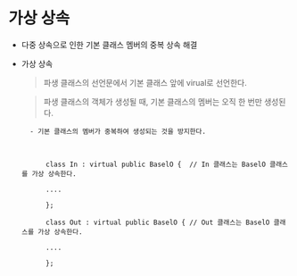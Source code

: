 # 가상 상속

- 다중 상속으로 인한 기본 클래스 멤버의 중복 상속 해결


- 가상 상속

    > 파생 클래스의 선언문에서 기본 클래스 앞에 virual로 선언한다.

    > 파생 클래스의 객체가 생성될 때, 기본 클래스의 멤버는 오직 한 번만 생성된다.

        - 기본 클래스의 멤버가 중복하여 생성되는 것을 방지한다.

    

            class In : virtual public BaselO {  // In 클래스는 BaselO 클래스를 가상 상속한다.
            
            ....
            
            };

            class Out : virtual public BaselO { // Out 클래스는 BaselO 클래스를 가상 상속한다.
            
            ....
            
            };
